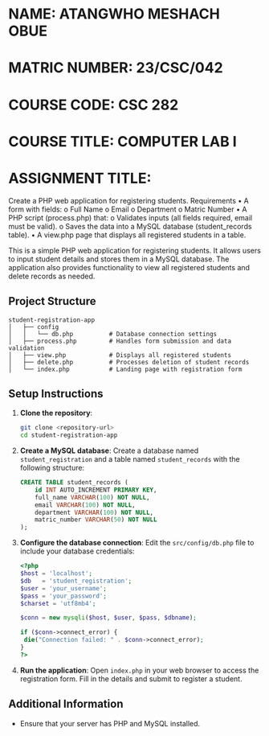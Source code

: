 

# NAME: ATANGWHO MESHACH OBUE
# MATRIC NUMBER: 23/CSC/042
# COURSE CODE: CSC 282
# COURSE TITLE: COMPUTER LAB I
# ASSIGNMENT TITLE: 
Create a PHP web application for registering students.
Requirements
• A form with fields:
o Full Name
o Email
o Department
o Matric Number
• A PHP script (process.php) that:
o Validates inputs (all fields required, email must be valid).
o Saves the data into a MySQL database (student_records table).
• A view.php page that displays all registered students in a table.



This is a simple PHP web application for registering students. It allows users to input student details and stores them in a MySQL database. The application also provides functionality to view all registered students and delete records as needed.

## Project Structure

```
student-registration-app
│   ├── config
│   │   └── db.php          # Database connection settings
│   ├── process.php         # Handles form submission and data validation
│   ├── view.php            # Displays all registered students
│   ├── delete.php          # Processes deletion of student records
│   └── index.php           # Landing page with registration form
```

## Setup Instructions

1. **Clone the repository**:
   ```bash
   git clone <repository-url>
   cd student-registration-app
   ```

2. **Create a MySQL database**:
   Create a database named `student_registration` and a table named `student_records` with the following structure:
   ```sql
   CREATE TABLE student_records (
       id INT AUTO_INCREMENT PRIMARY KEY,
       full_name VARCHAR(100) NOT NULL,
       email VARCHAR(100) NOT NULL,
       department VARCHAR(100) NOT NULL,
       matric_number VARCHAR(50) NOT NULL
   );
   ```

3. **Configure the database connection**:
   Edit the `src/config/db.php` file to include your database credentials:
   ```php
   <?php
   $host = 'localhost';
   $db   = 'student_registration';
   $user = 'your_username';
   $pass = 'your_password';
   $charset = 'utf8mb4';

   $conn = new mysqli($host, $user, $pass, $dbname);

   if ($conn->connect_error) {
    die("Connection failed: " . $conn->connect_error);
   }
   ?>
    ```

4. **Run the application**:
   Open `index.php` in your web browser to access the registration form. Fill in the details and submit to register a student.

## Additional Information

- Ensure that your server has PHP and MySQL installed.
